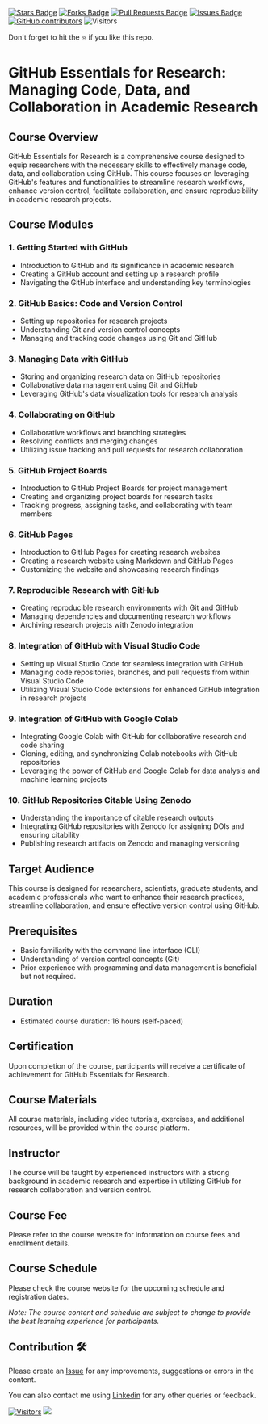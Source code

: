 <a href="https://github.com/drshahizan/courses/stargazers"><img src="https://img.shields.io/github/stars/drshahizan/courses" alt="Stars Badge"/></a>
<a href="https://github.com/drshahizan/courses/network/members"><img src="https://img.shields.io/github/forks/drshahizan/courses" alt="Forks Badge"/></a>
<a href="https://github.com/drshahizan/courses/pulls"><img src="https://img.shields.io/github/issues-pr/drshahizan/courses" alt="Pull Requests Badge"/></a>
<a href="https://github.com/drshahizan/courses/issues"><img src="https://img.shields.io/github/issues/drshahizan/courses" alt="Issues Badge"/></a>
<a href="https://github.com/drshahizan/courses/graphs/contributors"><img alt="GitHub contributors" src="https://img.shields.io/github/contributors/drshahizan/courses?color=2b9348"></a>
![Visitors](https://api.visitorbadge.io/api/visitors?path=https%3A%2F%2Fgithub.com%2Fdrshahizan%2Fcourses&labelColor=%23d9e3f0&countColor=%23697689&style=flat)

Don't forget to hit the :star: if you like this repo.

# GitHub Essentials for Research: Managing Code, Data, and Collaboration in Academic Research

## Course Overview
GitHub Essentials for Research is a comprehensive course designed to equip researchers with the necessary skills to effectively manage code, data, and collaboration using GitHub. This course focuses on leveraging GitHub's features and functionalities to streamline research workflows, enhance version control, facilitate collaboration, and ensure reproducibility in academic research projects.

## Course Modules

### 1. Getting Started with GitHub
- Introduction to GitHub and its significance in academic research
- Creating a GitHub account and setting up a research profile
- Navigating the GitHub interface and understanding key terminologies

### 2. GitHub Basics: Code and Version Control
- Setting up repositories for research projects
- Understanding Git and version control concepts
- Managing and tracking code changes using Git and GitHub

### 3. Managing Data with GitHub
- Storing and organizing research data on GitHub repositories
- Collaborative data management using Git and GitHub
- Leveraging GitHub's data visualization tools for research analysis

### 4. Collaborating on GitHub
- Collaborative workflows and branching strategies
- Resolving conflicts and merging changes
- Utilizing issue tracking and pull requests for research collaboration

### 5. GitHub Project Boards
- Introduction to GitHub Project Boards for project management
- Creating and organizing project boards for research tasks
- Tracking progress, assigning tasks, and collaborating with team members

### 6. GitHub Pages
- Introduction to GitHub Pages for creating research websites
- Creating a research website using Markdown and GitHub Pages
- Customizing the website and showcasing research findings

### 7. Reproducible Research with GitHub
- Creating reproducible research environments with Git and GitHub
- Managing dependencies and documenting research workflows
- Archiving research projects with Zenodo integration

### 8. Integration of GitHub with Visual Studio Code
- Setting up Visual Studio Code for seamless integration with GitHub
- Managing code repositories, branches, and pull requests from within Visual Studio Code
- Utilizing Visual Studio Code extensions for enhanced GitHub integration in research projects

### 9. Integration of GitHub with Google Colab
- Integrating Google Colab with GitHub for collaborative research and code sharing
- Cloning, editing, and synchronizing Colab notebooks with GitHub repositories
- Leveraging the power of GitHub and Google Colab for data analysis and machine learning projects

### 10. GitHub Repositories Citable Using Zenodo
- Understanding the importance of citable research outputs
- Integrating GitHub repositories with Zenodo for assigning DOIs and ensuring citability
- Publishing research artifacts on Zenodo and managing versioning

## Target Audience
This course is designed for researchers, scientists, graduate students, and academic professionals who want to enhance their research practices, streamline collaboration, and ensure effective version control using GitHub.

## Prerequisites
- Basic familiarity with the command line interface (CLI)
- Understanding of version control concepts (Git)
- Prior experience with programming and data management is beneficial but not required.

## Duration
- Estimated course duration: 16 hours (self-paced)

## Certification
Upon completion of the course, participants will receive a certificate of achievement for GitHub Essentials for Research.

## Course Materials
All course materials, including video tutorials, exercises, and additional resources, will be provided within the course platform.

## Instructor
The course will be taught by experienced instructors with a strong background in academic research and expertise in utilizing GitHub for research collaboration and version control.

## Course Fee
Please refer to the course website for information on course fees and enrollment details.

## Course Schedule
Please check the course website for the upcoming schedule and registration dates.

*Note: The course content and schedule are subject to change to provide the best learning experience for participants.*

## Contribution 🛠️
Please create an [Issue](https://github.com/drshahizan/courses/issues) for any improvements, suggestions or errors in the content.

You can also contact me using [Linkedin](https://www.linkedin.com/in/drshahizan/) for any other queries or feedback.

[![Visitors](https://api.visitorbadge.io/api/visitors?path=https%3A%2F%2Fgithub.com%2Fdrshahizan&labelColor=%23697689&countColor=%23555555&style=plastic)](https://visitorbadge.io/status?path=https%3A%2F%2Fgithub.com%2Fdrshahizan)
![](https://hit.yhype.me/github/profile?user_id=81284918)
